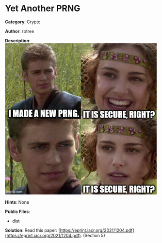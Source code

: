 # Yet Another PRNG

**Category**: Crypto

**Author**: rbtree

**Description**:
![](meme.jpg)

**Hints**: None

**Public Files**:
 * dist

**Solution**:
Read this paper: [https://eprint.iacr.org/2021/1204.pdf](https://eprint.iacr.org/2021/1204.pdf). (Section 5)